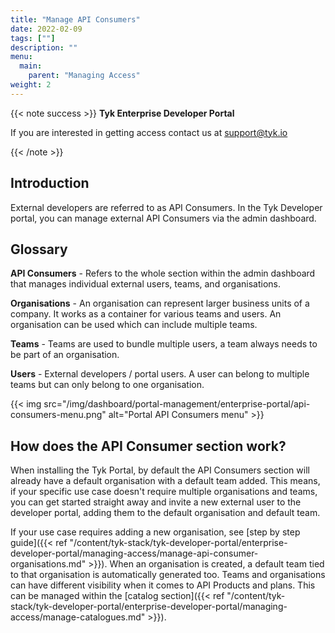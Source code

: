 ```yaml
---
title: "Manage API Consumers"
date: 2022-02-09
tags: [""]
description: ""
menu:
  main:
    parent: "Managing Access"
weight: 2
---
```


{{< note success >}}
**Tyk Enterprise Developer Portal**

If you are interested in getting access contact us at [support@tyk.io](<mailto:support@tyk.io?subject=Tyk Enterprise Portal Beta>)

{{< /note >}}

## Introduction

External developers are referred to as API Consumers. In the Tyk Developer portal, you can manage external API Consumers via the admin dashboard.

## Glossary

**API Consumers** - Refers to the whole section within the admin dashboard that manages individual external users, teams, and organisations.

**Organisations** - An organisation can represent larger business units of a company. It works as a container for various teams and users. An organisation can be used which can include multiple teams.

**Teams** - Teams are used to bundle multiple users, a team always needs to be part of an organisation.

**Users** - External developers / portal users. A user can belong to multiple teams but can only belong to one organisation.

{{< img src="/img/dashboard/portal-management/enterprise-portal/api-consumers-menu.png" alt="Portal API Consumers menu" >}}

## How does the API Consumer section work?

When installing the Tyk Portal, by default the API Consumers section will already have a default organisation with a default team added. This means, if your specific use case doesn't require multiple organisations and teams, you can get started straight away and invite a new external user to the developer portal, adding them to the default organisation and default team.

If your use case requires adding a new organisation, see [step by step guide]({{< ref "/content/tyk-stack/tyk-developer-portal/enterprise-developer-portal/managing-access/manage-api-consumer-organisations.md" >}}). When an organisation is created, a default team tied to that organisation is automatically generated too. Teams and organisations can have different visibility when it comes to API Products and plans. This can be managed within the [catalog section]({{< ref "/content/tyk-stack/tyk-developer-portal/enterprise-developer-portal/managing-access/manage-catalogues.md" >}}).
